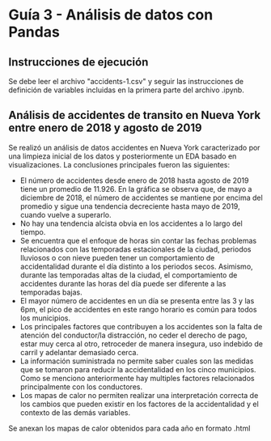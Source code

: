 # **Guía 3 - Análisis de datos con Pandas**

## Instrucciones de ejecución
 
Se debe leer el archivo "accidents-1.csv" y seguir las instrucciones de definición de variables incluidas en la primera parte del archivo .ipynb.

## Análisis de accidentes de transito en Nueva York entre enero de 2018 y agosto de 2019

Se realizó un análisis de datos accidentes en Nueva York caracterizado por una limpieza inicial de los datos y posteriormente un EDA basado en visualizaciones. La conclusiones principales fueron las siguientes:

- El número de accidentes desde enero de 2018 hasta agosto de 2019 tiene un promedio de 11.926. En la gráfica se observa que, de mayo a diciembre de 2018, el número de accidentes se mantiene por encima del promedio y sigue una tendencia decreciente hasta mayo de 2019, cuando vuelve a superarlo.
- No hay una tendencia alcista obvia en los accidentes a lo largo del tiempo.
- Se encuentra que el enfoque de horas sin contar las fechas problemas relacionados con las temporadas estacionales de la ciudad, periodos lluviosos o con nieve pueden tener un comportamiento de accidentalidad durante el día distinto a los periodos secos. Asimismo, durante las temporadas altas de la ciudad, el comportamiento de accidentes durante las horas del día puede ser diferente a las temporadas bajas.
- El mayor número de accidentes en un día se presenta entre las 3 y las 6pm, el pico de accidentes en este rango horario es común para todos los municipios.
- Los principales factores que contribuyen a los accidentes son la falta de atención del conductor/la distracción, no ceder el derecho de pago, estar muy cerca al otro, retroceder de manera insegura, uso indebido de carril y adelantar demasiado cerca.
- La información suministrada no permite saber cuales son las medidas que se tomaron para reducir la accidentalidad en los cinco municipios. Como se menciono anteriormente hay multiples factores relacionados principalmente con los conductores. 
- Los mapas de calor no permiten realizar una interpretación correcta de los cambios que pueden existir en los factores de la accidentalidad y el contexto de las demás variables. 

Se anexan los mapas de calor obtenidos para cada año en formato .html



